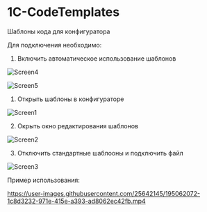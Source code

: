 # 1C-CodeTemplates
Шаблоны кода для конфигуратора

Для подключения необходимо:

1. Включить автоматическое использование шаблонов

![Screen4](https://user-images.githubusercontent.com/25642145/195063575-38cfc5d9-575c-4751-9297-9890d0b842eb.png)

![Screen5](https://user-images.githubusercontent.com/25642145/195063597-ab200da7-6ec5-42e8-b242-845839ff9c4e.png)

1. Открыть шаблоны в конфигураторе

![Screen1](https://user-images.githubusercontent.com/25642145/195062287-d03450dd-5529-4193-8076-2ab8a9046892.png)

2. Окрыть окно редактирования шаблонов

![Screen2](https://user-images.githubusercontent.com/25642145/195062343-4aa2d42e-7963-45bb-ba37-f2d988994319.png)

3. Отключить стандартные шаблооны и подключить файл

![Screen3](https://user-images.githubusercontent.com/25642145/195062366-08ecd9ce-8058-4251-8cdd-a00c9fa185e8.png)

Пример использования:

https://user-images.githubusercontent.com/25642145/195062072-1c8d3232-971e-415e-a393-ad8062ec42fb.mp4

